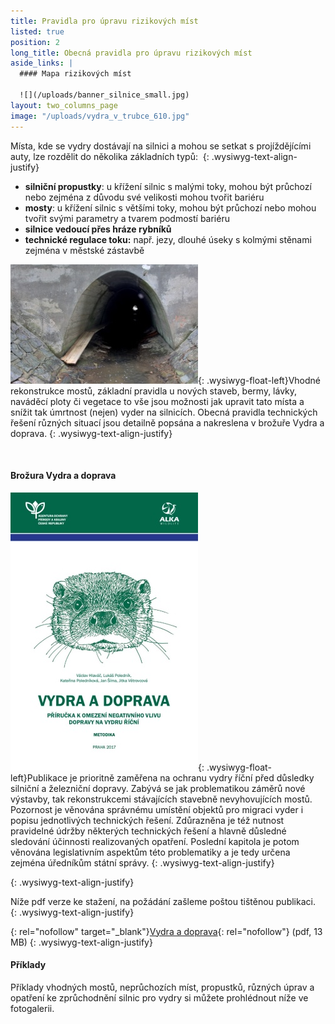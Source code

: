```yaml
---
title: Pravidla pro úpravu rizikových míst
listed: true
position: 2
long_title: Obecná pravidla pro úpravu rizikových míst
aside_links: |
  #### Mapa rizikových míst

  ![](/uploads/banner_silnice_small.jpg)
layout: two_columns_page
image: "/uploads/vydra_v_trubce_610.jpg"
---
```

Místa, kde se vydry dostávají na silnici a mohou se setkat s
projíždějícími auty, lze rozdělit do několika základních typů: 
{: .wysiwyg-text-align-justify}

* **silniční propustky**\: u křížení silnic s malými toky, mohou být
  průchozí nebo zejména z důvodu své velikosti mohou tvořit bariéru
* **mosty**\: u křížení silnic s většími toky, mohou být průchozí nebo
  mohou tvořit svými parametry a tvarem podmostí bariéru
* **silnice vedoucí přes hráze rybníků**
* **technické regulace toku:** např. jezy, dlouhé úseky s kolmými
  stěnami zejména v městské zástavbě



![](/uploads/lavka_300.jpg){: .wysiwyg-float-left}Vhodné rekonstrukce
mostů, základní pravidla u nových staveb, bermy, lávky, naváděcí ploty
či vegetace to vše jsou možnosti jak upravit tato místa a snížit tak
úmrtnost (nejen) vyder na silnicích. Obecná pravidla technických řešení
různých situací jsou detailně popsána a nakreslena v brožuře Vydra a
doprava.
{: .wysiwyg-text-align-justify}

 



#### Brožura Vydra a doprava

![](/uploads/vydra_a_doprava_-_ob_lka_300.jpg){:
.wysiwyg-float-left}Publikace je prioritně zaměřena na ochranu vydry
říční před důsledky silniční a železniční dopravy. Zabývá se jak
problematikou záměrů nové výstavby, tak rekonstrukcemi stávajících
stavebně nevyhovujících mostů. Pozornost je věnována správnému umístění
objektů pro migraci vyder i popisu jednotlivých technických řešení.
Zdůrazněna je též nutnost pravidelné údržby některých technických řešení
a hlavně důsledné sledování účinnosti realizovaných opatření. Poslední
kapitola je potom věnována legislativním aspektům této problematiky a je
tedy určena zejména úředníkům státní správy.
{: .wysiwyg-text-align-justify}


{: .wysiwyg-text-align-justify}

Níže pdf verze ke stažení, na požádání zašleme poštou tištěnou
publikaci. 
{: .wysiwyg-text-align-justify}

[](/uploads/brozura_vydra_final.pdf "brozura_vydra_final.pdf"){:
rel="nofollow" target="_blank"}[Vydra a
doprava](/uploads/vydra_a_doprava_-_web_1.pdf
"vydra_a_doprava_-_web_1.pdf"){: rel="nofollow"} (pdf, 13 MB)
{: .wysiwyg-text-align-justify}

####   




#### Příklady

Příklady vhodných mostů, neprůchozích míst, propustků, různých úprav a
opatření ke zprůchodnění silnic pro vydry si můžete prohlédnout níže ve
fotogalerii.
